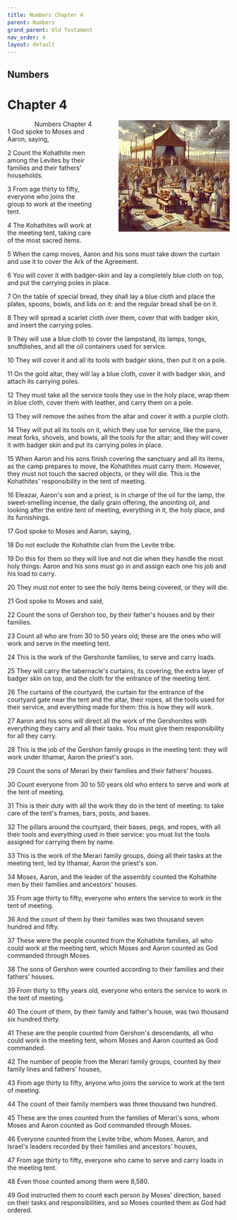 ```yaml
---
title: Numbers Chapter 4
parent: Numbers
grand_parent: Old Testament
nav_order: 4
layout: default
---
```


## Numbers

# Chapter 4

<div style="clear: both; text-align: right;">
    <img src="/assets/Image/Numbers/500/4.jpg" alt="Numbers Chapter 4" class="chapter-image" style="max-width: 50%; height: auto; float: right; margin: 0 0 10px 10px; padding-left: 10%;">
    <figcaption style="font-size: 14px;">Numbers Chapter 4</figcaption>
</div>
1 God spoke to Moses and Aaron, saying,

2 Count the Kohathite men among the Levites by their families and their fathers' households.

3 From age thirty to fifty, everyone who joins the group to work at the meeting tent.

4 The Kohathites will work at the meeting tent, taking care of the most sacred items.

5 When the camp moves, Aaron and his sons must take down the curtain and use it to cover the Ark of the Agreement.

6 You will cover it with badger-skin and lay a completely blue cloth on top, and put the carrying poles in place.

7 On the table of special bread, they shall lay a blue cloth and place the plates, spoons, bowls, and lids on it: and the regular bread shall be on it.

8 They will spread a scarlet cloth over them, cover that with badger skin, and insert the carrying poles.

9 They will use a blue cloth to cover the lampstand, its lamps, tongs, snuffdishes, and all the oil containers used for service.

10 They will cover it and all its tools with badger skins, then put it on a pole.

11 On the gold altar, they will lay a blue cloth, cover it with badger skin, and attach its carrying poles.

12 They must take all the service tools they use in the holy place, wrap them in blue cloth, cover them with leather, and carry them on a pole.

13 They will remove the ashes from the altar and cover it with a purple cloth.

14 They will put all its tools on it, which they use for service, like the pans, meat forks, shovels, and bowls, all the tools for the altar; and they will cover it with badger skin and put its carrying poles in place.

15 When Aaron and his sons finish covering the sanctuary and all its items, as the camp prepares to move, the Kohathites must carry them. However, they must not touch the sacred objects, or they will die. This is the Kohathites' responsibility in the tent of meeting.

16 Eleazar, Aaron's son and a priest, is in charge of the oil for the lamp, the sweet-smelling incense, the daily grain offering, the anointing oil, and looking after the entire tent of meeting, everything in it, the holy place, and its furnishings.

17 God spoke to Moses and Aaron, saying,

18 Do not exclude the Kohathite clan from the Levite tribe.

19 Do this for them so they will live and not die when they handle the most holy things: Aaron and his sons must go in and assign each one his job and his load to carry.

20 They must not enter to see the holy items being covered, or they will die.

21 God spoke to Moses and said,

22 Count the sons of Gershon too, by their father's houses and by their families.

23 Count all who are from 30 to 50 years old; these are the ones who will work and serve in the meeting tent.

24 This is the work of the Gershonite families, to serve and carry loads.

25 They will carry the tabernacle's curtains, its covering, the extra layer of badger skin on top, and the cloth for the entrance of the meeting tent.

26 The curtains of the courtyard, the curtain for the entrance of the courtyard gate near the tent and the altar, their ropes, all the tools used for their service, and everything made for them: this is how they will work.

27 Aaron and his sons will direct all the work of the Gershonites with everything they carry and all their tasks. You must give them responsibility for all they carry.

28 This is the job of the Gershon family groups in the meeting tent: they will work under Ithamar, Aaron the priest's son.

29 Count the sons of Merari by their families and their fathers' houses.

30 Count everyone from 30 to 50 years old who enters to serve and work at the tent of meeting.

31 This is their duty with all the work they do in the tent of meeting: to take care of the tent's frames, bars, posts, and bases.

32 The pillars around the courtyard, their bases, pegs, and ropes, with all their tools and everything used in their service: you must list the tools assigned for carrying them by name.

33 This is the work of the Merari family groups, doing all their tasks at the meeting tent, led by Ithamar, Aaron the priest's son.

34 Moses, Aaron, and the leader of the assembly counted the Kohathite men by their families and ancestors' houses.

35 From age thirty to fifty, everyone who enters the service to work in the tent of meeting.

36 And the count of them by their families was two thousand seven hundred and fifty.

37 These were the people counted from the Kohathite families, all who could work at the meeting tent, which Moses and Aaron counted as God commanded through Moses.

38 The sons of Gershon were counted according to their families and their fathers' houses.

39 From thirty to fifty years old, everyone who enters the service to work in the tent of meeting.

40 The count of them, by their family and father's house, was two thousand six hundred thirty.

41 These are the people counted from Gershon's descendants, all who could work in the meeting tent, whom Moses and Aaron counted as God commanded.

42 The number of people from the Merari family groups, counted by their family lines and fathers' houses,

43 From age thirty to fifty, anyone who joins the service to work at the tent of meeting.

44 The count of their family members was three thousand two hundred.

45 These are the ones counted from the families of Merari's sons, whom Moses and Aaron counted as God commanded through Moses.

46 Everyone counted from the Levite tribe, whom Moses, Aaron, and Israel's leaders recorded by their families and ancestors' houses,

47 From age thirty to fifty, everyone who came to serve and carry loads in the meeting tent.

48 Even those counted among them were 8,580.

49 God instructed them to count each person by Moses' direction, based on their tasks and responsibilities, and so Moses counted them as God had ordered.


